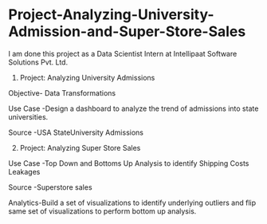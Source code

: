 # Project-Analyzing-University-Admission-and-Super-Store-Sales

I am done this project as a Data Scientist Intern at Intellipaat Software Solutions Pvt. Ltd.

1. Project: Analyzing University Admissions

Objective- Data Transformations

Use Case -Design a dashboard to analyze the trend of admissions into state universities.

Source -USA StateUniversity Admissions

2. Project: Analyzing Super Store Sales

Use Case -Top Down and Bottoms Up Analysis to identify Shipping Costs Leakages

Source -Superstore sales

Analytics-Build a set of visualizations to identify underlying outliers and flip same set of visualizations to perform bottom up analysis.
